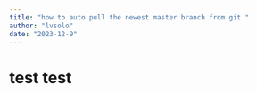 ```yaml
---
title: "how to auto pull the newest master branch from git "
author: "lvsolo"
date: "2023-12-9"
---
```


# test test
